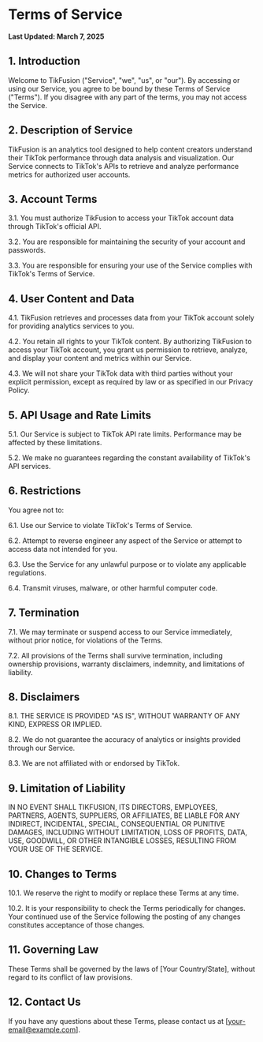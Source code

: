 # Terms of Service

**Last Updated: March 7, 2025**

## 1. Introduction

Welcome to TikFusion ("Service", "we", "us", or "our"). By accessing or using our Service, you agree to be bound by these Terms of Service ("Terms"). If you disagree with any part of the terms, you may not access the Service.

## 2. Description of Service

TikFusion is an analytics tool designed to help content creators understand their TikTok performance through data analysis and visualization. Our Service connects to TikTok's APIs to retrieve and analyze performance metrics for authorized user accounts.

## 3. Account Terms

3.1. You must authorize TikFusion to access your TikTok account data through TikTok's official API.

3.2. You are responsible for maintaining the security of your account and passwords.

3.3. You are responsible for ensuring your use of the Service complies with TikTok's Terms of Service.

## 4. User Content and Data

4.1. TikFusion retrieves and processes data from your TikTok account solely for providing analytics services to you.

4.2. You retain all rights to your TikTok content. By authorizing TikFusion to access your TikTok account, you grant us permission to retrieve, analyze, and display your content and metrics within our Service.

4.3. We will not share your TikTok data with third parties without your explicit permission, except as required by law or as specified in our Privacy Policy.

## 5. API Usage and Rate Limits

5.1. Our Service is subject to TikTok API rate limits. Performance may be affected by these limitations.

5.2. We make no guarantees regarding the constant availability of TikTok's API services.

## 6. Restrictions

You agree not to:

6.1. Use our Service to violate TikTok's Terms of Service.

6.2. Attempt to reverse engineer any aspect of the Service or attempt to access data not intended for you.

6.3. Use the Service for any unlawful purpose or to violate any applicable regulations.

6.4. Transmit viruses, malware, or other harmful computer code.

## 7. Termination

7.1. We may terminate or suspend access to our Service immediately, without prior notice, for violations of the Terms.

7.2. All provisions of the Terms shall survive termination, including ownership provisions, warranty disclaimers, indemnity, and limitations of liability.

## 8. Disclaimers

8.1. THE SERVICE IS PROVIDED "AS IS", WITHOUT WARRANTY OF ANY KIND, EXPRESS OR IMPLIED.

8.2. We do not guarantee the accuracy of analytics or insights provided through our Service.

8.3. We are not affiliated with or endorsed by TikTok.

## 9. Limitation of Liability

IN NO EVENT SHALL TIKFUSION, ITS DIRECTORS, EMPLOYEES, PARTNERS, AGENTS, SUPPLIERS, OR AFFILIATES, BE LIABLE FOR ANY INDIRECT, INCIDENTAL, SPECIAL, CONSEQUENTIAL OR PUNITIVE DAMAGES, INCLUDING WITHOUT LIMITATION, LOSS OF PROFITS, DATA, USE, GOODWILL, OR OTHER INTANGIBLE LOSSES, RESULTING FROM YOUR USE OF THE SERVICE.

## 10. Changes to Terms

10.1. We reserve the right to modify or replace these Terms at any time.

10.2. It is your responsibility to check the Terms periodically for changes. Your continued use of the Service following the posting of any changes constitutes acceptance of those changes.

## 11. Governing Law

These Terms shall be governed by the laws of [Your Country/State], without regard to its conflict of law provisions.

## 12. Contact Us

If you have any questions about these Terms, please contact us at [your-email@example.com].
